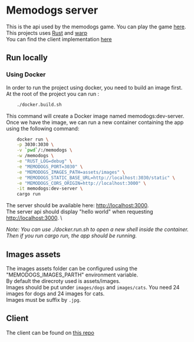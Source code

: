 # Memodogs server
This is the api used by the memodogs game. You can play the game [here](memodogs.towaanu.com). \
This projects uses [Rust](https://www.rust-lang.org/) and [warp](https://github.com/seanmonstar/warp) \
You can find the client implementation [here](https://github.com/towaanu/memodogs)

## Run locally

### Using Docker
In order to run the project using docker, you need to build an image first. \
At the root of the project you can run :
```sh
    ./docker.build.sh
```
This command will create a Docker image named memodogs:dev-server.\
Once we have the image, we can run a new container containing the app using the following command:
```sh
    docker run \
    -p 3030:3030 \
    -v `pwd`/:/memodogs \
    -w /memodogs \
    -e "RUST_LOG=debug" \
    -e "MEMODOGS_PORT=3030" \
    -e "MEMODOGS_IMAGES_PATH=assets/images" \
    -e "MEMODOGS_STATIC_BASE_URL=http://localhost:3030/static" \
    -e "MEMODOGS_CORS_ORIGIN=http://localhost:3000" \
    -it memodogs:dev-server \
    cargo run
```
The server should be available here: [http://localhost:3000](http://localhost:3000). \
The server api should display "hello world" when requesting [http://localhost:3000](http://localhost:3000). \

*Note: You can use ./docker.run.sh to open a new shell inside the container. Then if you run cargo run, the app should be running.*


## Images assets
The images assets folder can be configured using the "MEMODOGS_IMAGES_PARTH" environment variable. \
By default the direcroty used is assets/images. \
Images should be put under `images/dogs` and `images/cats`. You need 24 images for dogs and 24 images for cats. \
Images must be suffix by `.jpg`.

## Client
The client can be found on [this repo](https://github.com/towaanu/memodogs)
